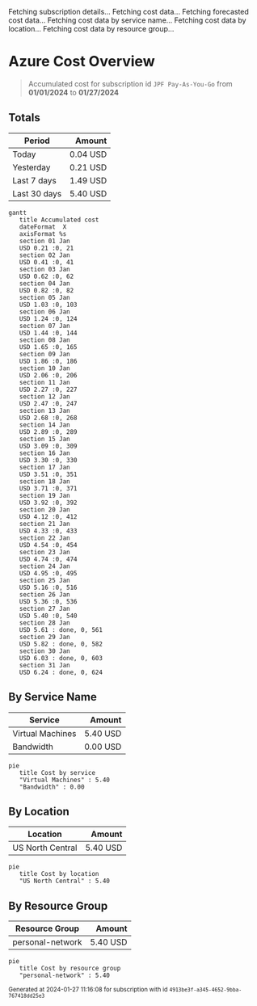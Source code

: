Fetching subscription details...
Fetching cost data...
Fetching forecasted cost data...
Fetching cost data by service name...
Fetching cost data by location...
Fetching cost data by resource group...
# Azure Cost Overview

> Accumulated cost for subscription id `JPF Pay-As-You-Go` from **01/01/2024** to **01/27/2024**

## Totals

|Period|Amount|
|---|---:|
|Today|0.04 USD|
|Yesterday|0.21 USD|
|Last 7 days|1.49 USD|
|Last 30 days|5.40 USD|

```mermaid
gantt
   title Accumulated cost
   dateFormat  X
   axisFormat %s
   section 01 Jan
   USD 0.21 :0, 21
   section 02 Jan
   USD 0.41 :0, 41
   section 03 Jan
   USD 0.62 :0, 62
   section 04 Jan
   USD 0.82 :0, 82
   section 05 Jan
   USD 1.03 :0, 103
   section 06 Jan
   USD 1.24 :0, 124
   section 07 Jan
   USD 1.44 :0, 144
   section 08 Jan
   USD 1.65 :0, 165
   section 09 Jan
   USD 1.86 :0, 186
   section 10 Jan
   USD 2.06 :0, 206
   section 11 Jan
   USD 2.27 :0, 227
   section 12 Jan
   USD 2.47 :0, 247
   section 13 Jan
   USD 2.68 :0, 268
   section 14 Jan
   USD 2.89 :0, 289
   section 15 Jan
   USD 3.09 :0, 309
   section 16 Jan
   USD 3.30 :0, 330
   section 17 Jan
   USD 3.51 :0, 351
   section 18 Jan
   USD 3.71 :0, 371
   section 19 Jan
   USD 3.92 :0, 392
   section 20 Jan
   USD 4.12 :0, 412
   section 21 Jan
   USD 4.33 :0, 433
   section 22 Jan
   USD 4.54 :0, 454
   section 23 Jan
   USD 4.74 :0, 474
   section 24 Jan
   USD 4.95 :0, 495
   section 25 Jan
   USD 5.16 :0, 516
   section 26 Jan
   USD 5.36 :0, 536
   section 27 Jan
   USD 5.40 :0, 540
   section 28 Jan
   USD 5.61 : done, 0, 561
   section 29 Jan
   USD 5.82 : done, 0, 582
   section 30 Jan
   USD 6.03 : done, 0, 603
   section 31 Jan
   USD 6.24 : done, 0, 624
```

## By Service Name

|Service|Amount|
|---|---:|
|Virtual Machines|5.40 USD|
|Bandwidth|0.00 USD|

```mermaid
pie
   title Cost by service
   "Virtual Machines" : 5.40
   "Bandwidth" : 0.00
```

## By Location

|Location|Amount|
|---|---:|
|US North Central|5.40 USD|

```mermaid
pie
   title Cost by location
   "US North Central" : 5.40
```

## By Resource Group

|Resource Group|Amount|
|---|---:|
|personal-network|5.40 USD|

```mermaid
pie
   title Cost by resource group
   "personal-network" : 5.40
```

<sup>Generated at 2024-01-27 11:16:08 for subscription with id `4913be3f-a345-4652-9bba-767418dd25e3`</sup>
